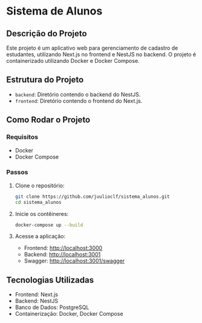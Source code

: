 # Sistema de Alunos 

## Descrição do Projeto

Este projeto é um aplicativo web para gerenciamento de cadastro de estudantes, utilizando Next.js no frontend e NestJS no backend. O projeto é containerizado utilizando Docker e Docker Compose.

## Estrutura do Projeto

- `backend`: Diretório contendo o backend do NestJS.
- `frontend`: Diretório contendo o frontend do Next.js.

## Como Rodar o Projeto

### Requisitos

- Docker
- Docker Compose

### Passos

1. Clone o repositório:

    ```zsh
    git clone https://github.com/juulioclf/sistema_alunos.git
    cd sistema_alunos
    ```

2. Inicie os contêineres:

    ```zsh
    docker-compose up --build
    ```

3. Acesse a aplicação:

    - Frontend: [http://localhost:3000](http://localhost:3000)
    - Backend: [http://localhost:3001](http://localhost:3001)
    - Swagger: [http://localhost:3001/swagger](http://localhost:3001/swagger)

## Tecnologias Utilizadas

- Frontend: Next.js
- Backend: NestJS
- Banco de Dados: PostgreSQL
- Containerização: Docker, Docker Compose
